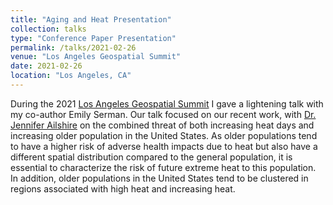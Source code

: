 ```yaml
---
title: "Aging and Heat Presentation"
collection: talks
type: "Conference Paper Presentation"
permalink: /talks/2021-02-26
venue: "Los Angeles Geospatial Summit"
date: 2021-02-26
location: "Los Angeles, CA"
---
```


During the 2021 [Los Angeles Geospatial Summit](https://spatial.usc.edu/los-angeles-geospatial-summit-events) I gave a lightening talk with my co-author Emily Serman.  Our talk focused on our recent work, with [Dr. Jennifer Ailshire](https://gero.usc.edu/faculty/ailshire) on the combined threat of both increasing heat days and increasing older population in the United States.  As older populations tend to have a higher risk of adverse health impacts due to heat but also have a different spatial distribution compared to the general population, it is essential to characterize the risk of future extreme heat to this population.  In addition, older populations in the United States tend to be clustered in regions associated with high heat and increasing heat.
